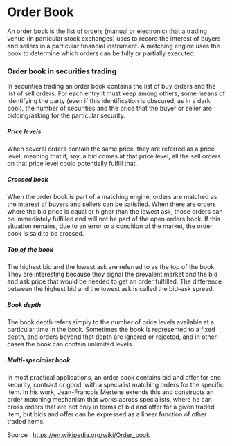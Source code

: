 # Order Book

An order book is the list of orders (manual or electronic) that a trading venue (in particular stock exchanges) uses to record the interest of buyers and sellers in a particular financial instrument. A matching engine uses the book to determine which orders can be fully or partially executed. 

### Order book in securities trading

In securities trading an order book contains the list of buy orders and the list of sell orders. For each entry it must keep among others, some means of identifying the party (even if this identification is obscured, as in a dark pool), the number of securities and the price that the buyer or seller are bidding/asking for the particular security.

##### Price levels
When several orders contain the same price, they are referred as a price level, meaning that if, say, a bid comes at that price level, all the sell orders on that price level could potentially fulfill that.

##### Crossed book
When the order book is part of a matching engine, orders are matched as the interest of buyers and sellers can be satisfied. When there are orders where the bid price is equal or higher than the lowest ask, those orders can be immediately fulfilled and will not be part of the open orders book. If this situation remains, due to an error or a condition of the market, the order book is said to be crossed.

##### Top of the book
The highest bid and the lowest ask are referred to as the top of the book. They are interesting because they signal the prevalent market and the bid and ask price that would be needed to get an order fulfilled. The difference between the highest bid and the lowest ask is called the bid–ask spread.

##### Book depth
The book depth refers simply to the number of price levels available at a particular time in the book. Sometimes the book is represented to a fixed depth, and orders beyond that depth are ignored or rejected, and in other cases the book can contain unlimited levels.

##### Multi-specialist book
In most practical applications, an order book contains bid and offer for one security, contract or good, with a specialist matching orders for the specific item. In his work, Jean-François Mertens extends this and constructs an order matching mechanism that works across specialists, where he can cross orders that are not only in terms of bid and offer for a given traded item, but bids and offer can be expressed as a linear function of other traded items. 

Source : https://en.wikipedia.org/wiki/Order_book

